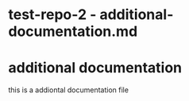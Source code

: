 # test-repo-2 - additional-documentation.md
# additional documentation
this is a addiontal documentation file
